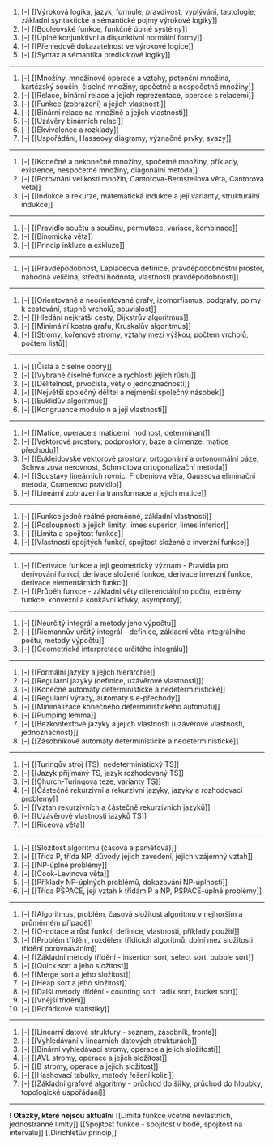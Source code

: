 1. [-] [[Výroková logika, jazyk, formule, pravdivost, vyplývání, tautologie, základní syntaktické a sémantické pojmy výrokové logiky]]
2. [-] [[Booleovské funkce, funkčně úplné systémy]]
3. [-] [[Úplné konjunktivní a disjunktivní normální formy]]
4. [-] [[Přehledově dokazatelnost ve výrokové logice]]
5. [-] [[Syntax a sémantika predikátové logiky]]
---
1. [-] [[Množiny, množinové operace a vztahy, potenční množina, kartézský součin, číselné množiny, spočetné a nespočetné množiny]]
2. [-] [[Relace, binární relace a jejich reprezentace, operace s relacemi]]
3. [-] [[Funkce (zobrazení) a jejich vlastnosti]]
4. [-] [[Binární relace na množině a jejich vlastnosti]]
5. [-] [[Uzávěry binárních relací]]
6. [-] [[Ekvivalence a rozklady]]
7. [-] [[Uspořádání, Hasseovy diagramy, význačné prvky, svazy]]
---
1. [-] [[Konečné a nekonečné množiny, spočetné množiny, příklady, existence, nespočetné množiny, diagonální metoda]]
2. [-] [[Porovnání velikosti množin, Cantorova-Bernsteilova věta, Cantorova věta]]
3. [-] [[Indukce a rekurze, matematická indukce a její varianty, strukturální indukce]]
---
1. [-] [[Pravidlo součtu a součinu, permutace, variace, kombinace]] 
2. [-] [[Binomická věta]]
3. [-] [[Princip inkluze a exkluze]]
---
1. [-] [[Pravděpodobnost, Laplaceova definice, pravděpodobnostní prostor, náhodná veličina, střední hodnota, vlastnosti pravděpodobnosti]]
---
1.  [-] [[Orientované a neorientované grafy, izomorfismus, podgrafy, pojmy k cestování, stupně vrcholů, souvislost]]
2. [-] [[Hledání nejkratší cesty, Dijkstrův algoritmus]]
3. [-] [[Minimální kostra grafu, Kruskalův algoritmus]]
4. [-] [[Stromy, kořenové stromy, vztahy mezi výškou, počtem vrcholů, počtem listů]]
---
1. [-] [[Čísla a číselné obory]]
2. [-] [[Vybrané číselné funkce a rychlosti jejích růstu]]
3. [-] [[Dělitelnost, prvočísla, věty o jednoznačnosti]]
4. [-] [[Největší společný dělitel a nejmenší společný násobek]]
5. [-] [[Euklidův algoritmus]]
6. [-] [[Kongruence modulo n a její vlastnosti]]
---
1. [-] [[Matice, operace s maticemi, hodnost, determinant]]
2. [-] [[Vektorové prostory, podprostory, báze a dimenze, matice přechodu]]
3. [-] [[Eukleidovské vektorové prostory, ortogonální a ortonormální báze, Schwarzova nerovnost, Schmidtova ortogonalizační metoda]]
4. [-] [[Soustavy lineárních rovnic, Frobeniova věta, Gaussova eliminační metoda, Cramerovo pravidlo]]
5. [-] [[Lineární zobrazení a transformace a jejich matice]]
---
1. [-] [[Funkce jedné reálné proměnné, základní vlastnosti]]
2. [-] [[Posloupnosti a jejich limity, limes superior, limes inferior]]
3. [-] [[Limita a spojitost funkce]]
4. [-] [[Vlastnosti spojitých funkcí, spojitost složené a inverzní funkce]]
---
1. [-] [[Derivace funkce a její geometrický význam - Pravidla pro derivování funkcí, derivace složené funkce, derivace inverzní funkce, derivace elementárních funkcí]]
2. [-] [[Průběh funkce - základní věty diferenciálního počtu, extrémy funkce, konvexní a konkávní křivky, asymptoty]]
----
1. [-] [[Neurčitý integrál a metody jeho výpočtu]]
2. [-] [[Riemannův určitý integrál - definice, základní věta integrálního počtu, metody výpočtu]]
3. [-] [[Geometrická interpretace určitého integrálu]]
---
1. [-] [[Formální jazyky a jejich hierarchie]]
2. [-] [[Regulární jazyky (definice, uzávěrové vlastnosti)]]
3. [-] [[Konečné automaty deterministické a nedeterministické]]
4. [-] [[Regulární výrazy, automaty s e-přechody]]
5. [-] [[Minimalizace konečného deterministického automatu]]
6. [-] [[Pumping lemma]]
7. [-] [[Bezkontextové jazyky a jejich vlastnosti (uzávěrové vlastnosti, jednoznačnost)]]
8. [-] [[Zásobníkové automaty deterministické a nedeterministické]]
---
1. [-] [[Turingův stroj (TS), nedeterministický TS]]
2. [-] [[Jazyk přijímaný TS, jazyk rozhodovaný TS]]
3. [-] [[Church-Turingova teze, varianty TS]]
4. [-] [[Částečně rekurzivní a rekurzivní jazyky, jazyky a rozhodovací problémy]]
5. [-] [[Vztah rekurzivních a částečně rekurzivních jazyků]]
6. [-] [[Uzávěrové vlastnosti jazyků TS]]
7. [-] [[Riceova věta]]
---
1. [-] [[Složitost algoritmu (časová a paměťová)]]
2. [-] [[Třída P, třída NP, důvody jejich zavedení, jejich vzájemný vztah]]
3. [-] [[NP-úplné problémy]]
4. [-] [[Cook-Levinova věta]]
5. [-] [[Příklady NP-úplných problémů, dokazování NP-úplnosti]]
6. [-] [[Třída PSPACE, její vztah k třídám P a NP, PSPACE-úplné problémy]]
---
1. [-] [[Algoritmus, problém, časová složitost algoritmu v nejhorším a průměrném případě]]
2. [-] [[O-notace a růst funkcí, definice, vlastnosti, příklady použití]]
3. [-] [[Problém třídění, rozdělení třídicích algoritmů, dolní mez složitosti třídění porovnáváním]]
4. [-] [[Základní metody třídění - insertion sort, select sort, bubble sort]]
5. [-] [[Quick sort a jeho složitost]]
6. [-] [[Merge sort a jeho složitost]]
7. [-] [[Heap sort a jeho složitost]]
8. [-] [[Další metody třídění - counting sort, radix sort, bucket sort]]
9. [-] [[Vnější třídění]]
10. [-] [[Pořádkové statistiky]]
---
1. [-] [[Lineární datové struktury - seznam, zásobník, fronta]]
2. [-] [[Vyhledávání v lineárních datových strukturách]]
3. [-] [[Binární vyhledávací stromy, operace a jejich složitosti]]
4. [-] [[AVL stromy, operace a jejich složitost]]
5. [-] [[B stromy, operace a jejich složitost]]
6. [-] [[Hashovací tabulky, metody řešení kolizí]]
7. [-] [[Základní grafové algoritmy - průchod do šířky, průchod do hloubky, topologické uspořádání]]
---
**! Otázky, které nejsou aktuální**
[[Limita funkce včetně nevlastních, jednostranné limity]]
[[Spojitost funkce - spojitost v bodě, spojitost na intervalu]]
[[Dirichletův princip]]
 
